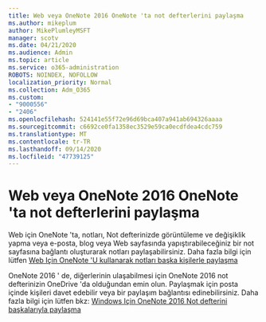 ```yaml
---
title: Web veya OneNote 2016 OneNote 'ta not defterlerini paylaşma
ms.author: mikeplum
author: MikePlumleyMSFT
manager: scotv
ms.date: 04/21/2020
ms.audience: Admin
ms.topic: article
ms.service: o365-administration
ROBOTS: NOINDEX, NOFOLLOW
localization_priority: Normal
ms.collection: Adm_O365
ms.custom:
- "9000556"
- "2406"
ms.openlocfilehash: 524141e55f72e96d69bca407a941ab694326aaaa
ms.sourcegitcommit: c6692ce0fa1358ec3529e59ca0ecdfdea4cdc759
ms.translationtype: MT
ms.contentlocale: tr-TR
ms.lasthandoff: 09/14/2020
ms.locfileid: "47739125"
---
```

# <a name="share-notebooks-in-onenote-for-the-web-or-onenote-2016"></a>Web veya OneNote 2016 OneNote 'ta not defterlerini paylaşma

Web için OneNote 'ta, notları, Not defterinizde görüntüleme ve değişiklik yapma veya e-posta, blog veya Web sayfasında yapıştırabileceğiniz bir not sayfasına bağlantı oluşturarak notları paylaşabilirsiniz. Daha fazla bilgi için lütfen [Web Için OneNote 'U kullanarak notları başka kişilerle paylaşma](https://support.office.com/article/D3481FBE-E06C-4883-B7E9-B2EE9F38AED3)

OneNote 2016 ' de, diğerlerinin ulaşabilmesi için OneNote 2016 not defterinizin OneDrive 'da olduğundan emin olun. Paylaşmak için posta içinde kişileri davet edebilir veya bir paylaşım bağlantısı edinebilirsiniz. Daha fazla bilgi için lütfen bkz: [Windows Için OneNote 2016 Not defterini başkalarıyla paylaşma](https://support.office.com/article/d14b6033-7a95-4536-9216-bb0a5e0f8285)
